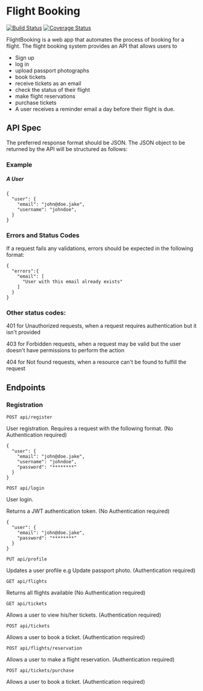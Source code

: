 # Flight Booking

[![Build Status](https://travis-ci.org/esirK/FlightBooking.svg?branch=ft-allow-users-signup)](https://travis-ci.org/esirK/FlightBooking)
[![Coverage Status](https://coveralls.io/repos/github/esirK/FlightBooking/badge.svg?branch=ft-allow-users-signup)](https://coveralls.io/github/esirK/FlightBooking?branch=ft-allow-users-signup)

FlightBooking is a web app that automates the process of booking for a flight.
The flight booking system provides an API that allows users to 

* Sign up
* log in
* upload passport photographs
* book tickets
* receive tickets as an email
* check the status of their flight
* make flight reservations
* purchase tickets
* A user receives a reminder email a day before their flight is due.

## API Spec
The preferred response format should be JSON.
The JSON object to be returned by the API will be structured as follows:
### Example
##### A User 
```source-json
{
  "user": {
    "email": "john@doe.jake",
    "username": "johndoe",
  }
}
```
### Errors and Status Codes
If a request fails any validations, errors should be expected in the following format:
```source-json
{
  "errors":{
    "email": [
      "User with this email already exists"
    ]
  }
}
```
### Other status codes:
401 for Unauthorized requests, when a request requires authentication but it isn't provided

403 for Forbidden requests, when a request may be valid but the user doesn't have permissions to perform the action

404 for Not found requests, when a resource can't be found to fulfill the request

## Endpoints
### Registration

`POST api/register`

User registration.
Requires a request with the following format. (No Authentication required)
```source-json
{
  "user": {
    "email": "john@doe.jake",
    "username": "johndoe",
    "password": "********"
  }
}
```
`POST api/login`

User login.

Returns a JWT authentication token. (No Authentication required)
```source-json
{
  "user": {
    "email": "john@doe.jake",
    "password": "********"
  }
}
```
`PUT api/profile`

Updates a user profile e.g Update passport photo. (Authentication required)

`GET api/flights`

Returns all flights available (No Authentication required)

`GET api/tickets` 

Allows a user to view his/her tickets. (Authentication required)

`POST api/tickets` 

Allows a user to book a ticket. (Authentication required)

`POST api/flights/reservation`

Allows a user to make a flight reservation. (Authentication required)

`POST api/tickets/purchase` 

Allows a user to book a ticket. (Authentication required)